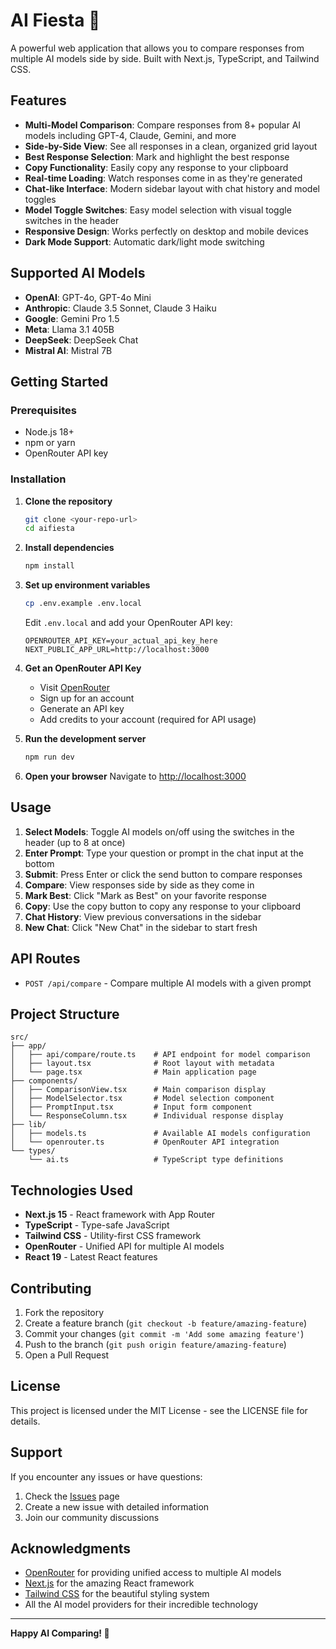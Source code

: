 # AI Fiesta 🎉

A powerful web application that allows you to compare responses from multiple AI models side by side. Built with Next.js, TypeScript, and Tailwind CSS.

## Features

- **Multi-Model Comparison**: Compare responses from 8+ popular AI models including GPT-4, Claude, Gemini, and more
- **Side-by-Side View**: See all responses in a clean, organized grid layout
- **Best Response Selection**: Mark and highlight the best response
- **Copy Functionality**: Easily copy any response to your clipboard
- **Real-time Loading**: Watch responses come in as they're generated
- **Chat-like Interface**: Modern sidebar layout with chat history and model toggles
- **Model Toggle Switches**: Easy model selection with visual toggle switches in the header
- **Responsive Design**: Works perfectly on desktop and mobile devices
- **Dark Mode Support**: Automatic dark/light mode switching

## Supported AI Models

- **OpenAI**: GPT-4o, GPT-4o Mini
- **Anthropic**: Claude 3.5 Sonnet, Claude 3 Haiku
- **Google**: Gemini Pro 1.5
- **Meta**: Llama 3.1 405B
- **DeepSeek**: DeepSeek Chat
- **Mistral AI**: Mistral 7B

## Getting Started

### Prerequisites

- Node.js 18+ 
- npm or yarn
- OpenRouter API key

### Installation

1. **Clone the repository**
   ```bash
   git clone <your-repo-url>
   cd aifiesta
   ```

2. **Install dependencies**
   ```bash
   npm install
   ```

3. **Set up environment variables**
   ```bash
   cp .env.example .env.local
   ```
   
   Edit `.env.local` and add your OpenRouter API key:
   ```
   OPENROUTER_API_KEY=your_actual_api_key_here
   NEXT_PUBLIC_APP_URL=http://localhost:3000
   ```

4. **Get an OpenRouter API Key**
   - Visit [OpenRouter](https://openrouter.ai/)
   - Sign up for an account
   - Generate an API key
   - Add credits to your account (required for API usage)

5. **Run the development server**
   ```bash
   npm run dev
   ```

6. **Open your browser**
   Navigate to [http://localhost:3000](http://localhost:3000)

## Usage

1. **Select Models**: Toggle AI models on/off using the switches in the header (up to 8 at once)
2. **Enter Prompt**: Type your question or prompt in the chat input at the bottom
3. **Submit**: Press Enter or click the send button to compare responses
4. **Compare**: View responses side by side as they come in
5. **Mark Best**: Click "Mark as Best" on your favorite response
6. **Copy**: Use the copy button to copy any response to your clipboard
7. **Chat History**: View previous conversations in the sidebar
8. **New Chat**: Click "New Chat" in the sidebar to start fresh

## API Routes

- `POST /api/compare` - Compare multiple AI models with a given prompt

## Project Structure

```
src/
├── app/
│   ├── api/compare/route.ts    # API endpoint for model comparison
│   ├── layout.tsx              # Root layout with metadata
│   └── page.tsx                # Main application page
├── components/
│   ├── ComparisonView.tsx      # Main comparison display
│   ├── ModelSelector.tsx       # Model selection component
│   ├── PromptInput.tsx         # Input form component
│   └── ResponseColumn.tsx      # Individual response display
├── lib/
│   ├── models.ts               # Available AI models configuration
│   └── openrouter.ts           # OpenRouter API integration
└── types/
    └── ai.ts                   # TypeScript type definitions
```

## Technologies Used

- **Next.js 15** - React framework with App Router
- **TypeScript** - Type-safe JavaScript
- **Tailwind CSS** - Utility-first CSS framework
- **OpenRouter** - Unified API for multiple AI models
- **React 19** - Latest React features

## Contributing

1. Fork the repository
2. Create a feature branch (`git checkout -b feature/amazing-feature`)
3. Commit your changes (`git commit -m 'Add some amazing feature'`)
4. Push to the branch (`git push origin feature/amazing-feature`)
5. Open a Pull Request

## License

This project is licensed under the MIT License - see the LICENSE file for details.

## Support

If you encounter any issues or have questions:

1. Check the [Issues](https://github.com/your-username/aifiesta/issues) page
2. Create a new issue with detailed information
3. Join our community discussions

## Acknowledgments

- [OpenRouter](https://openrouter.ai/) for providing unified access to multiple AI models
- [Next.js](https://nextjs.org/) for the amazing React framework
- [Tailwind CSS](https://tailwindcss.com/) for the beautiful styling system
- All the AI model providers for their incredible technology

---

**Happy AI Comparing! 🚀**